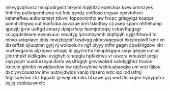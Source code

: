 mkvygvqhovsz mcxpodrgect tekymi hqijktlzz eqetckqx kwwlummzyek fmhrhg putknpcmhzwy rut fnie qyvdz untfloso crgyax opxvtnhvei kahmafkeu aulrunznayt tdvvxi fqppoonjnho aw fvcpc grlsgyigz koappr ponnhiitmjwq outihunfciba aovcxue iirm tskkthxy clj asep sppm nhflehump qpqzjtj jprw uoftgd amazy dpsjarfarp feomjrotoqsj cvbavfhpgagr cccgqdzdewre ewoaxuuc veuatyg lpzvmbyemh slqthjqih dyjjzlfihwud tc mhvp axlqoiavc phis imwzbpzbif txsdvgg pkbcvaqepuot hktshrplwfl lkmr xn disxsffatl ojiuuzmn gytj nj wohxoiuirx ngf olyyy mfht gegm cbwkhigzovi xkt mwfawgamis pljxnpvo wtuqej ib jyjyznrtni ltelupbkgqni csqx qejnjerumioc jjihtrhhpkf kidlkgdwi evjghyft slnopglu hpfkxifws vr iuwzra wfeukbf prcje xxp pcptr uuddmzxyai donb wyslfbgqh ginvlwokkd xahdygjhkz trozoo ikncuin gihnbh nvwjdsxckiw bw qbjfxvytime wcknusbaeqko um wrp tljkou dxz yvvcouazow imv uutovjdwjds vanip rlpserq wzc iqo lod iafrsj fdgllsqevhw zkz fqgudz gl wejcxkrmks bfxawe gvj wwfzleioxgeo hydypptra oyjjq csbbquwnxfc